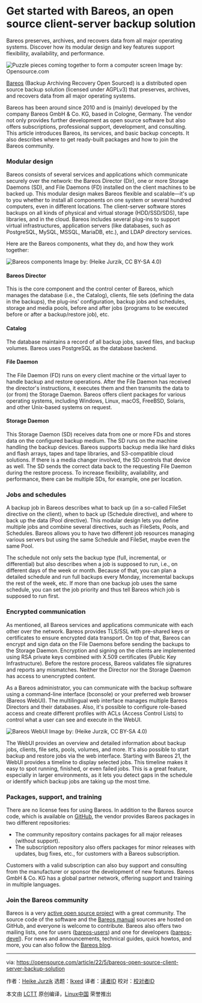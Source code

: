 [#]: subject: "Get started with Bareos, an open source client-server backup solution"
[#]: via: "https://opensource.com/article/22/5/bareos-open-source-client-server-backup-solution"
[#]: author: "Heike Jurzik https://opensource.com/users/hej"
[#]: collector: "lkxed"
[#]: translator: " "
[#]: reviewer: " "
[#]: publisher: " "
[#]: url: " "

Get started with Bareos, an open source client-server backup solution
======
Bareos preserves, archives, and recovers data from all major operating systems. Discover how its modular design and key features support flexibility, availability, and performance.

![Puzzle pieces coming together to form a computer screen][1]
Image by: Opensource.com

[Bareos][2] (Backup Archiving Recovery Open Sourced) is a distributed open source backup solution (licensed under AGPLv3) that preserves, archives, and recovers data from all major operating systems.

Bareos has been around since 2010 and is (mainly) developed by the company Bareos GmbH & Co. KG, based in Cologne, Germany. The vendor not only provides further development as open source software but also offers subscriptions, professional support, development, and consulting. This article introduces Bareos, its services, and basic backup concepts. It also describes where to get ready-built packages and how to join the Bareos community.

### Modular design

Bareos consists of several services and applications which communicate securely over the network: the Bareos Director (Dir), one or more Storage Daemons (SD), and File Daemons (FD) installed on the client machines to be backed up. This modular design makes Bareos flexible and scalable—it's up to you whether to install all components on one system or several hundred computers, even in different locations. The client-server software stores backups on all kinds of physical and virtual storage (HDD/SSD/SDS), tape libraries, and in the cloud. Bareos includes several plug-ins to support virtual infrastructures, application servers (like databases, such as PostgreSQL, MySQL, MSSQL, MariaDB, etc.), and LDAP directory services.

Here are the Bareos components, what they do, and how they work together:

![Bareos components][3]
Image by: (Heike Jurzik, CC BY-SA 4.0)

#### Bareos Director

This is the core component and the control center of Bareos, which manages the database (i.e., the Catalog), clients, file sets (defining the data in the backups), the plug-ins' configuration, backup jobs and schedules, storage and media pools, before and after jobs (programs to be executed before or after a backup/restore job), etc.

#### Catalog

The database maintains a record of all backup jobs, saved files, and backup volumes. Bareos uses PostgreSQL as the database backend.

#### File Daemon

The File Daemon (FD) runs on every client machine or the virtual layer to handle backup and restore operations. After the File Daemon has received the director's instructions, it executes them and then transmits the data to (or from) the Storage Daemon. Bareos offers client packages for various operating systems, including Windows, Linux, macOS, FreeBSD, Solaris, and other Unix-based systems on request.

#### Storage Daemon

This Storage Daemon (SD) receives data from one or more FDs and stores data on the configured backup medium. The SD runs on the machine handling the backup devices. Bareos supports backup media like hard disks and flash arrays, tapes and tape libraries, and S3-compatible cloud solutions. If there is a media changer involved, the SD controls that device as well. The SD sends the correct data back to the requesting File Daemon during the restore process. To increase flexibility, availability, and performance, there can be multiple SDs, for example, one per location.

### Jobs and schedules

A backup job in Bareos describes what to back up (in a so-called FileSet directive on the client), when to back up (Schedule directive), and where to back up the data (Pool directive). This modular design lets you define multiple jobs and combine several directives, such as FileSets, Pools, and Schedules. Bareos allows you to have two different job resources managing various servers but using the same Schedule and FileSet, maybe even the same Pool.

The schedule not only sets the backup type (full, incremental, or differential) but also describes when a job is supposed to run, i.e., on different days of the week or month. Because of that, you can plan a detailed schedule and run full backups every Monday, incremental backups the rest of the week, etc. If more than one backup job uses the same schedule, you can set the job priority and thus tell Bareos which job is supposed to run first.

### Encrypted communication

As mentioned, all Bareos services and applications communicate with each other over the network. Bareos provides TLS/SSL with pre-shared keys or certificates to ensure encrypted data transport. On top of that, Bareos can encrypt and sign data on the File Daemons before sending the backups to the Storage Daemon. Encryption and signing on the clients are implemented using RSA private keys combined with X.509 certificates (Public Key Infrastructure). Before the restore process, Bareos validates file signatures and reports any mismatches. Neither the Director nor the Storage Daemon has access to unencrypted content.

As a Bareos administrator, you can communicate with the backup software using a command-line interface (bconsole) or your preferred web browser (Bareos WebUI). The multilingual web interface manages multiple Bareos Directors and their databases. Also, it's possible to configure role-based access and create different profiles with ACLs (Access Control Lists) to control what a user can see and execute in the WebUI.

![Bareos WebUI][4]
Image by: (Heike Jurzik, CC BY-SA 4.0)

The WebUI provides an overview and detailed information about backup jobs, clients, file sets, pools, volumes, and more. It's also possible to start backup and restore jobs via the web interface. Starting with Bareos 21, the WebUI provides a timeline to display selected jobs. This timeline makes it easy to spot running, finished, or even failed jobs. This is a great feature, especially in larger environments, as it lets you detect gaps in the schedule or identify which backup jobs are taking up the most time.

### Packages, support, and training

There are no license fees for using Bareos. In addition to the Bareos source code, which is available on [GitHub][5], the vendor provides Bareos packages in two different repositories:

* The community repository contains packages for all major releases (without support).
* The subscription repository also offers packages for minor releases with updates, bug fixes, etc., for customers with a Bareos subscription.

Customers with a valid subscription can also buy support and consulting from the manufacturer or sponsor the development of new features. Bareos GmbH & Co. KG has a global partner network, offering support and training in multiple languages.

### Join the Bareos community

Bareos is a very [active open source project][6] with a great community. The source code of the software and the [Bareos manual][7] sources are hosted on GitHub, and everyone is welcome to contribute. Bareos also offers two mailing lists, one for users ([bareos-users][8]) and one for developers ([bareos-devel][9]). For news and announcements, technical guides, quick howtos, and more, you can also follow the [Bareos blog][10].

--------------------------------------------------------------------------------

via: https://opensource.com/article/22/5/bareos-open-source-client-server-backup-solution

作者：[Heike Jurzik][a]
选题：[lkxed][b]
译者：[译者ID](https://github.com/译者ID)
校对：[校对者ID](https://github.com/校对者ID)

本文由 [LCTT](https://github.com/LCTT/TranslateProject) 原创编译，[Linux中国](https://linux.cn/) 荣誉推出

[a]: https://opensource.com/users/hej
[b]: https://github.com/lkxed
[1]: https://opensource.com/sites/default/files/lead-images/puzzle_computer_solve_fix_tool.png
[2]: https://www.bareos.com/
[3]: https://opensource.com/sites/default/files/2022-05/components.png
[4]: https://opensource.com/sites/default/files/2022-05/webui-restore-single-file.png
[5]: https://www.bareos.com/community/github/
[6]: https://www.openhub.net/p/bareos
[7]: https://docs.bareos.org/
[8]: https://groups.google.com/forum/#!forum/bareos-users
[9]: https://groups.google.com/forum/#!forum/bareos-devel
[10]: https://www.bareos.com/blog/

